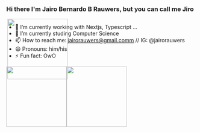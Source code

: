 

### Hi there I'm Jairo Bernardo B Rauwers, but you can call me Jiro
<img align="right" style="position:absolute;" height="160em" src="https://user-images.githubusercontent.com/14048545/169945763-2aa2eba0-4642-4b2b-934e-daa39207e452.png"></img>
##

- 🔭 I’m currently working with Nextjs, Typescript ...
- 🌱 I’m currently studing Computer Science
- 📫 How to reach me: jairorauwers@gmail.comm // IG: @jairorauwers
- 😄 Pronouns: him/his
- ⚡ Fun fact: OwO 

<div align="center" style="display:flex;
  flex-wrap: wrap;">
  <a href="https://github.com/jirorauwers/">
    <img align="center" height="160em" width="160em" src="https://github-readme-stats.vercel.app/api?username=JiroRauwers&show_icons=true&bg_color=30,e96443,904e95&hide_border=true&include_all_commits=true&title_color=fff&text_color=fff&count_private=true"/>
  </a>
  <a href="https://github.com/jirorauwers/">
    <img align="center" height="160em" width="160em" src="https://github-readme-stats.vercel.app/api/top-langs/?username=JiroRauwers&hide_border=true&layout=default&bg_color=30,904e95,e96443&title_color=fff&text_color=fff"/>
  </a> 
</div>
 
 ##
